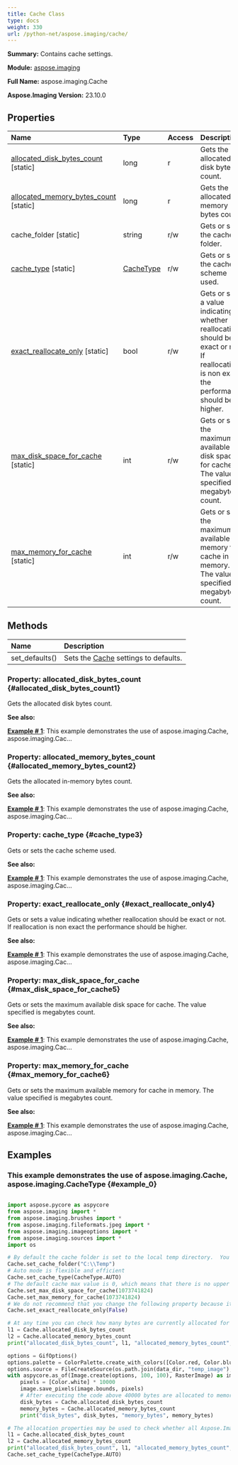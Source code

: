 ```yaml
---
title: Cache Class
type: docs
weight: 330
url: /python-net/aspose.imaging/cache/
---
```


**Summary:** Contains cache settings.

**Module:** [aspose.imaging](/imaging/python-net/aspose.imaging/)

**Full Name:** aspose.imaging.Cache

**Aspose.Imaging Version:** 23.10.0

## **Properties**
| **Name** | **Type** | **Access** | **Description** |
| :- | :- | :- | :- |
| [allocated_disk_bytes_count](#allocated_disk_bytes_count1) [static] | long | r | Gets the allocated disk bytes count. |
| [allocated_memory_bytes_count](#allocated_memory_bytes_count2) [static] | long | r | Gets the allocated in-memory bytes count. |
| cache_folder [static] | string | r/w | Gets or sets the cache folder. |
| [cache_type](#cache_type3) [static] | [CacheType](/imaging/python-net/aspose.imaging/cachetype) | r/w | Gets or sets the cache scheme used. |
| [exact_reallocate_only](#exact_reallocate_only4) [static] | bool | r/w | Gets or sets a value indicating whether reallocation should be exact or not. If reallocation is non exact the performance should be higher. |
| [max_disk_space_for_cache](#max_disk_space_for_cache5) [static] | int | r/w | Gets or sets the maximum available disk space for cache. The value specified is megabytes count. |
| [max_memory_for_cache](#max_memory_for_cache6) [static] | int | r/w | Gets or sets the maximum available memory for cache in memory. The value specified is megabytes count. |
## **Methods**
| **Name** | **Description** |
| :- | :- |
| set_defaults() | Sets the [Cache](/imaging/python-net/aspose.imaging/cache/) settings to defaults. |


### Property: allocated_disk_bytes_count {#allocated_disk_bytes_count1}

Gets the allocated disk bytes count.

**See also:**

**[Example # 1](#example_0)**: This example demonstrates the use of aspose.imaging.Cache, aspose.imaging.Cac...


### Property: allocated_memory_bytes_count {#allocated_memory_bytes_count2}

Gets the allocated in-memory bytes count.

**See also:**

**[Example # 1](#example_0)**: This example demonstrates the use of aspose.imaging.Cache, aspose.imaging.Cac...


### Property: cache_type {#cache_type3}

Gets or sets the cache scheme used.

**See also:**

**[Example # 1](#example_0)**: This example demonstrates the use of aspose.imaging.Cache, aspose.imaging.Cac...


### Property: exact_reallocate_only {#exact_reallocate_only4}

Gets or sets a value indicating whether reallocation should be exact or not. If reallocation is non exact the performance should be higher.

**See also:**

**[Example # 1](#example_0)**: This example demonstrates the use of aspose.imaging.Cache, aspose.imaging.Cac...


### Property: max_disk_space_for_cache {#max_disk_space_for_cache5}

Gets or sets the maximum available disk space for cache. The value specified is megabytes count.

**See also:**

**[Example # 1](#example_0)**: This example demonstrates the use of aspose.imaging.Cache, aspose.imaging.Cac...


### Property: max_memory_for_cache {#max_memory_for_cache6}

Gets or sets the maximum available memory for cache in memory. The value specified is megabytes count.

**See also:**

**[Example # 1](#example_0)**: This example demonstrates the use of aspose.imaging.Cache, aspose.imaging.Cac...


## **Examples**
### This example demonstrates the use of aspose.imaging.Cache, aspose.imaging.CacheType {#example_0}
``` python

import aspose.pycore as aspycore
from aspose.imaging import *
from aspose.imaging.brushes import *
from aspose.imaging.fileformats.jpeg import *
from aspose.imaging.imageoptions import *
from aspose.imaging.sources import *
import os

# By default the cache folder is set to the local temp directory.  You can specify a different cache folder from the default this way:
Cache.set_cache_folder("C:\\Temp")
# Auto mode is flexible and efficient
Cache.set_cache_type(CacheType.AUTO)
# The default cache max value is 0, which means that there is no upper limit
Cache.set_max_disk_space_for_cache(1073741824)
Cache.set_max_memory_for_cache(1073741824)
# We do not recommend that you change the following property because it may greatly affect performance
Cache.set_exact_reallocate_only(False)

# At any time you can check how many bytes are currently allocated for the cache in memory or on disk By examining the following properties
l1 = Cache.allocated_disk_bytes_count
l2 = Cache.allocated_memory_bytes_count
print("allocated_disk_bytes_count", l1, "allocated_memory_bytes_count", l2)

options = GifOptions()
options.palette = ColorPalette.create_with_colors([Color.red, Color.blue, Color.black, Color.white])
options.source = FileCreateSource(os.path.join(data_dir, "temp_image"), True)
with aspycore.as_of(Image.create(options, 100, 100), RasterImage) as image:
	pixels = [Color.white] * 10000
	image.save_pixels(image.bounds, pixels)
	# After executing the code above 40000 bytes are allocated to memory.
	disk_bytes = Cache.allocated_disk_bytes_count
	memory_bytes = Cache.allocated_memory_bytes_count
	print("disk_bytes", disk_bytes, "memory_bytes", memory_bytes)

# The allocation properties may be used to check whether all Aspose.Imaging objects were properly disposed. If you've forgotten to call dispose on an object the cache values will not be 0.
l1 = Cache.allocated_disk_bytes_count
l2 = Cache.allocated_memory_bytes_count
print("allocated_disk_bytes_count", l1, "allocated_memory_bytes_count", l2)
Cache.set_cache_type(CacheType.AUTO)

```

